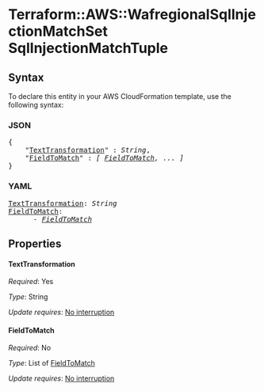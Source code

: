 # Terraform::AWS::WafregionalSqlInjectionMatchSet SqlInjectionMatchTuple

## Syntax

To declare this entity in your AWS CloudFormation template, use the following syntax:

### JSON

<pre>
{
    "<a href="#texttransformation" title="TextTransformation">TextTransformation</a>" : <i>String</i>,
    "<a href="#fieldtomatch" title="FieldToMatch">FieldToMatch</a>" : <i>[ <a href="sqlinjectionmatchtuple-fieldtomatch.md">FieldToMatch</a>, ... ]</i>
}
</pre>

### YAML

<pre>
<a href="#texttransformation" title="TextTransformation">TextTransformation</a>: <i>String</i>
<a href="#fieldtomatch" title="FieldToMatch">FieldToMatch</a>: <i>
      - <a href="sqlinjectionmatchtuple-fieldtomatch.md">FieldToMatch</a></i>
</pre>

## Properties

#### TextTransformation

_Required_: Yes

_Type_: String

_Update requires_: [No interruption](https://docs.aws.amazon.com/AWSCloudFormation/latest/UserGuide/using-cfn-updating-stacks-update-behaviors.html#update-no-interrupt)

#### FieldToMatch

_Required_: No

_Type_: List of <a href="sqlinjectionmatchtuple-fieldtomatch.md">FieldToMatch</a>

_Update requires_: [No interruption](https://docs.aws.amazon.com/AWSCloudFormation/latest/UserGuide/using-cfn-updating-stacks-update-behaviors.html#update-no-interrupt)

